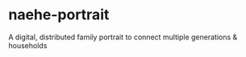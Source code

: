 # naehe-portrait
A digital, distributed family portrait to connect multiple generations &amp; households
